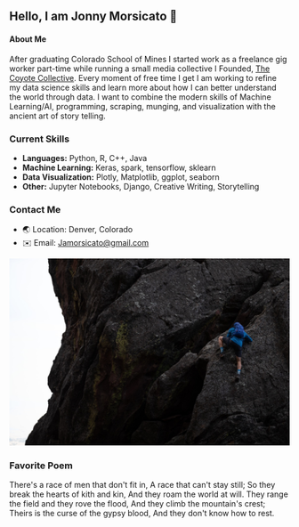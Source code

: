 ## Hello, I am Jonny Morsicato 👋

#### About Me

After graduating Colorado School of Mines I started work as a freelance gig worker part-time while running a small media collective I Founded, [The Coyote Collective](https://www.thecoyotecollective.com). Every moment of free time I get I am working to refine my data science skills and learn more about how I can better understand the world through data. I want to combine the modern skills of Machine Learning/AI, programming, scraping, munging, and visualization with the ancient art of story telling. 

### Current Skills 

- __Languages:__ Python, R, C++, Java
- __Machine Learning:__ Keras, spark, tensorflow, sklearn
- __Data Visualization:__ Plotly, Matplotlib, ggplot, seaborn
- __Other:__ Jupyter Notebooks, Django, Creative Writing, Storytelling

### Contact Me

- 🌏 Location: Denver, Colorado
- ✉️ Email: Jamorsicato@gmail.com


![Me Climbing in Colorado](jonny_flatirons.jpg)

### Favorite Poem

There's a race of men that don't fit in,
A race that can't stay still;
So they break the hearts of kith and kin,
And they roam the world at will.
They range the field and they rove the flood,
And they climb the mountain's crest;
Theirs is the curse of the gypsy blood,
And they don't know how to rest.

<!--
**jamorsicato/jamorsicato** is a ✨ _special_ ✨ repository because its `README.md` (this file) appears on your GitHub profile.

Here are some ideas to get you started:

- 🔭 I’m currently working on ...
- 🌱 I’m currently learning ...
- 👯 I’m looking to collaborate on ...
- 🤔 I’m looking for help with ...
- 💬 Ask me about ...
- 📫 How to reach me: ...
- 😄 Pronouns: ...
- ⚡ Fun fact: ...
-->
